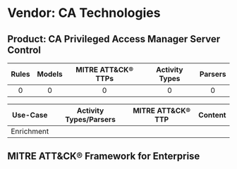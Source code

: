 Vendor: CA Technologies
=======================
Product: CA Privileged Access Manager Server Control
----------------------------------------------------
| Rules | Models | MITRE ATT&CK® TTPs | Activity Types | Parsers |
|:-----:|:------:|:------------------:|:--------------:|:-------:|
|   0   |   0    |         0          |       0        |    0    |

|  Use-Case  | Activity Types/Parsers | MITRE ATT&CK® TTP | Content    |
|:----------:| ---- | ---- | ---- |
| Enrichment |    |    | [](RM/r_m_ca_technologies_ca_privileged_access_manager_server_control_Enrichment.md) |

MITRE ATT&CK® Framework for Enterprise
--------------------------------------
